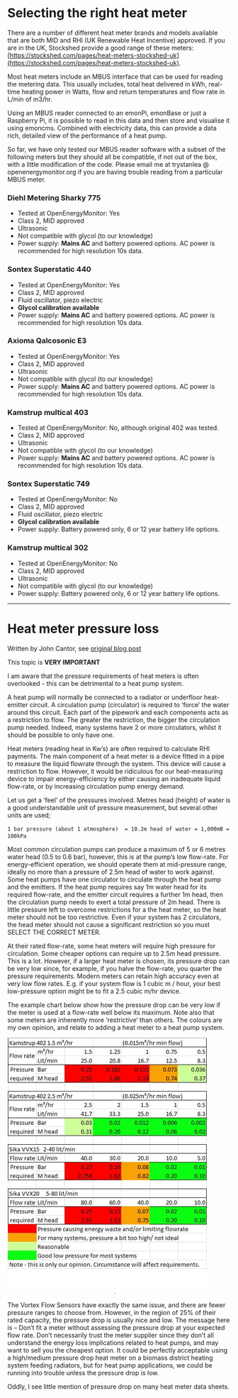 # Selecting the right heat meter

There are a number of different heat meter brands and models available that are both MID and RHI (UK Renewable Heat Incentive) approved. If you are in the UK, Stockshed provide a good range of these meters: [https://stockshed.com/pages/heat-meters-stockshed-uk](https://stockshed.com/pages/heat-meters-stockshed-uk).

Most heat meters include an MBUS interface that can be used for reading the metering data. This usually includes, total heat delivered in kWh, real-time heating power in Watts, flow and return temperatures and flow rate in L/min of m3/hr. 

Using an MBUS reader connected to an emonPi, emonBase or just a Raspberry Pi, it is possible to read in this data and then store and visualise it using emoncms. Combined with electricity data, this can provide a data rich, detailed view of the performance of a heat pump.

So far, we have only tested our MBUS reader software with a subset of the following meters but they should all be compatible, if not out of the box, with a little modification of the code. Please email me at trystanlea @ openenergymonitor.org if you are having trouble reading from a particular MBUS meter.

### Diehl Metering Sharky 775

- Tested at OpenEnergyMonitor: Yes
- Class 2, MID approved
- Ultrasonic
- Not compatible with glycol (to our knowledge)
- Power supply: **Mains AC** and battery powered options. AC power is recommended for high resolution 10s data.

### Sontex Superstatic 440

- Tested at OpenEnergyMonitor: Yes
- Class 2, MID approved
- Fluid oscillator, piezo electric
- **Glycol calibration available**
- Power supply: **Mains AC** and battery powered options. AC power is recommended for high resolution 10s data.

### Axioma Qalcosonic E3

- Tested at OpenEnergyMonitor: Yes
- Class 2, MID approved
- Ultrasonic
- Not compatible with glycol (to our knowledge)
- Power supply: **Mains AC** and battery powered options. AC power is recommended for high resolution 10s data.

### Kamstrup multical 403

- Tested at OpenEnergyMonitor: No, although original 402 was tested.
- Class 2, MID approved
- Ultrasonic
- Not compatible with glycol (to our knowledge)
- Power supply: **Mains AC** and battery powered options. AC power is recommended for high resolution 10s data.

### Sontex Superstatic 749

- Tested at OpenEnergyMonitor: No
- Class 2, MID approved
- Fluid oscillator, piezo electric
- **Glycol calibration available**
- Power supply: Battery powered only, 6 or 12 year battery life options.

### Kamstrup multical 302

- Tested at OpenEnergyMonitor: No
- Class 2, MID approved
- Ultrasonic
- Not compatible with glycol (to our knowledge)
- Power supply: Battery powered only, 6 or 12 year battery life options.

---

# Heat meter pressure loss

Written by John Cantor, see [original blog post](http://johncantorheatpumps.blogspot.co.uk/2016/06/selecting-right-heat-meter.html)

This topic is **VERY IMPORTANT**

I am aware that the pressure requirements of heat meters is often overlooked - this can be detrimental to a heat pump system.

A heat pump will normally be connected to a radiator or underfloor heat-emitter circuit.  A circulation pump (circulator) is required to ‘force’ the water around this circuit.  Each part of the pipework and each components acts as a restriction to flow. The greater the restriction, the bigger the circulation pump needed.  Indeed, many systems have 2 or more circulators, whilst it should be possible to only have one.

Heat meters  (reading heat in Kw’s) are often required to calculate RHI payments. The main component of a heat meter is a device fitted in a pipe to measure the liquid flowrate through the system. This device will cause a restriction to flow. However, it would be ridiculous for our heat-measuring device to impair energy-efficiency by either causing an inadequate liquid flow-rate, or by increasing circulation pump energy demand.

Let us get a ‘feel’ of the pressures involved. Metres head (height) of water is a good understandable unit of pressure measurement, but several other units are used;

    1 bar pressure (about 1 atmosphere)  = 10.2m head of water = 1,000mB = 100kPa

Most common circulation pumps can produce a maximum of 5 or 6 metres water head  (0.5 to 0.6 bar), however, this is at the pump’s low flow-rate.  For energy-efficient operation, we should operate them at mid-pressure range, ideally no more than a pressure of 2.5m head of water to work against.
Some heat pumps have one circulator to circulate through the heat pump and the emitters.  If the heat pump requires say 1m water head for its required flow-rate, and the emitter circuit requires a further 1m head, then the circulation pump needs to exert a total pressure of 2m head. There is little pressure left  to overcome restrictions for a the heat meter, so the heat meter should not be too restrictive.    Even if your system has 2 circulators, the head meter should not cause a significant restriction so you must SELECT THE CORRECT METER.

At their rated flow-rate, some  heat meters will require high pressure for circulation.   Some cheaper options can require up to 2.5m head pressure. This is a lot.   However, if a larger heat meter is chosen, its pressure drop can be very low since, for example,  if you halve the flow-rate, you quarter the pressure requirements.   Modern meters can retain high accuracy even at very low flow rates.
E.g. if your system flow is 1 cubic m / hour, your best low-pressure option might be to fit a 2.5 cubic m/hr device.

The example chart  below show how the pressure drop can be very low if the meter is used at a flow-rate well below its maximum.   Note also that some meters are inherently more ‘restrictive’ than others.   The colours are my own opinion, and relate to adding a heat meter to a heat pump system.

![heat-meter-pressure-drop-examples.JPG](HeatpumpMonitorTH/images/heat-meter-pressure-drop-examples.JPG)

The Vortex Flow Sensors have exactly the same issue, and there are fewer pressure ranges to choose from.  However, in the region of 25% of their rated capacity, the pressure drop is usually nice and low.
The message here is – Don’t fit a meter without assessing the pressure drop at your expected flow rate.  Don’t necessarily trust the meter supplier since they don’t all understand the energy loss implications related to heat pumps, and may want to sell you the cheapest option.    It could be perfectly acceptable using a high/medium pressure drop heat meter  on a biomass district heating system feeding radiators, but for heat pump applications, we could be running into trouble unless the pressure drop is low.

Oddly, I see little mention of pressure drop on many heat meter data sheets.
